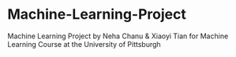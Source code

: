 # Machine-Learning-Project
Machine Learning Project by Neha Chanu &amp; Xiaoyi Tian for Machine Learning Course at the University of Pittsburgh
